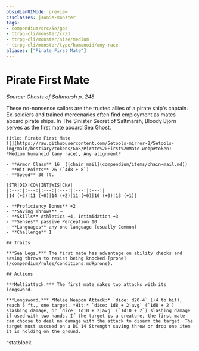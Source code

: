 ```yaml
---
obsidianUIMode: preview
cssclasses: json5e-monster
tags:
- compendium/src/5e/gos
- ttrpg-cli/monster/cr/1
- ttrpg-cli/monster/size/medium
- ttrpg-cli/monster/type/humanoid/any-race
aliases: ["Pirate First Mate"]
---
```

# Pirate First Mate
*Source: Ghosts of Saltmarsh p. 248*  

These no-nonsense sailors are the trusted allies of a pirate ship's captain. Ex-soldiers and trained mercenaries often find employment as mates aboard pirate ships. In The Sinister Secret of Saltmarsh, Bloody Bjorn serves as the first mate aboard Sea Ghost.

```ad-statblock
title: Pirate First Mate
![](https://raw.githubusercontent.com/5etools-mirror-2/5etools-img/main/bestiary/tokens/GoS/Pirate%20First%20Mate.webp#token)
*Medium humanoid (any race), Any alignment*

- **Armor Class** 16  ([chain mail](compendium/items/chain-mail.md))
- **Hit Points** 26 (`4d8 + 8`)
- **Speed** 30 ft.

|STR|DEX|CON|INT|WIS|CHA|
|:---:|:---:|:---:|:---:|:---:|:---:|
|14 (+2)|11 (+0)|14 (+2)|11 (+0)|10 (+0)|13 (+1)|

- **Proficiency Bonus** +2
- **Saving Throws** ⏤
- **Skills** Athletics +4, Intimidation +3
- **Senses** passive Perception 10
- **Languages** any one language (usually Common)
- **Challenge** 1

## Traits

***Sea Legs.*** The first mate has advantage on ability checks and saving throws to resist being knocked [prone](/compendium/rules/conditions.md#prone).

## Actions

***Multiattack.*** The first mate makes two attacks with its longsword.

***Longsword.*** *Melee Weapon Attack:* `dice: d20+4` (+4 to hit), reach 5 ft., one target. *Hit:* `dice: 1d8 + 2|avg` (`1d8 + 2`) slashing damage, or `dice: 1d10 + 2|avg` (`1d10 + 2`) slashing damage if used with two hands. If the target is a creature, the first mate can choose to deal no damage with the attack to disarm the target. The target must succeed on a DC 14 Strength saving throw or drop one item it is holding on the ground.
```
^statblock